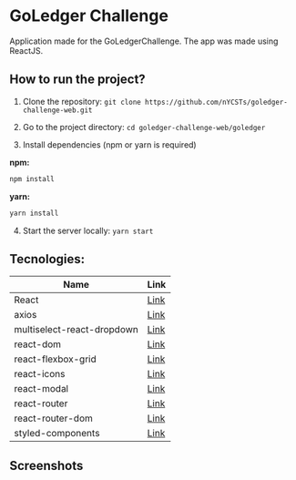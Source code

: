 # GoLedger Challenge

Application made for the GoLedgerChallenge.
The app was made using ReactJS.

## How to run the project?

1) Clone the repository: `git clone https://github.com/nYCSTs/goledger-challenge-web.git`

2) Go to the project directory: `cd goledger-challenge-web/goledger`

3) Install dependencies (npm or yarn is required)

**npm:**

```bash
npm install
```

**yarn:**

```bash
yarn install
```

4) Start the server locally: `yarn start`

## Tecnologies:

| Name | Link |
| -- | -- |
| React | [Link](https://pt-br.reactjs.org/) |
| axios | [Link](https://github.com/axios/axios) |
| multiselect-react-dropdown | [Link](https://github.com/srigar/multiselect-react-dropdown/) |
| react-dom | [Link](https://github.com/facebook/react/tree/main/packages/react-dom) |
| react-flexbox-grid | [Link](https://github.com/roylee0704/react-flexbox-grid) |
| react-icons | [Link](https://react-icons.github.io/react-icons) |
| react-modal | [Link](https://github.com/reactjs/react-modal) |
| react-router | [Link](https://github.com/remix-run/react-router) |
| react-router-dom | [Link](https://github.com/remix-run/react-router/tree/main/packages/react-router-dom) |
| styled-components | [Link](https://styled-components.com/) |

## Screenshots

